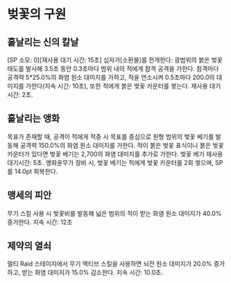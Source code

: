 # 벚꽃의 구원

## 흩날리는 신의 칼날

[SP 소모: 0][재사용 대기 시간: 15초] 십자가[소환물]를 전개한다: 광범위의 붉은 벚꽃 태도를 발사해 3.5초 동안 0.3초마다 범위 내의 적에게 참격 공격을 가한다. 참격마다 공격력 5\*25.0%의 화염 원소 대미지를 가하고, 적을 연소시켜 0.5초마다 200.0의 대미지를 가한다(지속 시간: 10초), 또한 적에게 붉은 벚꽃 카운터를 쌓는다. 재사용 대기시간: 2초.

## 흩날리는 앵화

목표가 존재할 때, 공격이 적에게 적중 시 목표를 중심으로 원형 범위의 벚꽃 베기를 발동해 공격력 150.0%의 화염 원소 대미지를 가한다.
적이 붉은 벚꽃 표식이나 붉은 벚꽃 카운터가 있다면 벚꽃 베기는 2,700의 화염 대미지를 추가로 가한다. 벚꽃 베기 재사용 대기시간: 5초.
앵화윤무가 장비 시, 벚꽃 베기는 적에게 벚꽃 카운터를 2회 쌓으며, SP를 14.0pt 회복한다.

## 맹세의 피안

무기 스킬 사용 시 벚꽃비를 발동해 넓은 범위의 적이 받는 화염 원소 대미지가 40.0% 증가한다. 지속 시간: 12초

## 제약의 열쇠

멀티 Raid 스테이지에서 무기 액티브 스킬을 사용하면 뇌전 원소 대미지가 20.0% 증가하고, 받는 화염 대미지가 15.0% 감소한다. 지속 시간: 10.0초.
